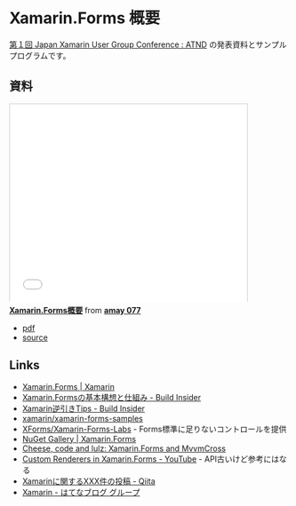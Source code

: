 # Xamarin.Forms 概要

[第１回 Japan Xamarin User Group Conference : ATND](http://atnd.org/events/52408) の発表資料とサンプルプログラムです。

## 資料

<iframe src="//www.slideshare.net/slideshow/embed_code/36654366" width="427" height="356" frameborder="0" marginwidth="0" marginheight="0" scrolling="no" style="border:1px solid #CCC; border-width:1px 1px 0; margin-bottom:5px; max-width: 100%;" allowfullscreen> </iframe> <div style="margin-bottom:5px"> <strong> <a href="https://www.slideshare.net/amay077/xamarinforms" title="Xamarin.Forms概要" target="_blank">Xamarin.Forms概要</a> </strong> from <strong><a href="http://www.slideshare.net/amay077" target="_blank">amay 077</a></strong> </div>

* [pdf](slide/slide.pdf)
* [source](slide/slide.md)

## Links

* [Xamarin.Forms | Xamarin](http://developer.xamarin.com/guides/cross-platform/xamarin-forms/)
* [Xamarin.Formsの基本構想と仕組み - Build Insider](http://www.buildinsider.net/mobile/insidexamarin/14)
* [Xamarin逆引きTips - Build Insider](http://www.buildinsider.net/mobile/xamarintips)
* [xamarin/xamarin-forms-samples](https://github.com/xamarin/xamarin-forms-samples)
* [XForms/Xamarin-Forms-Labs](https://github.com/XForms/Xamarin-Forms-Labs) - Forms標準に足りないコントロールを提供
* [NuGet Gallery | Xamarin.Forms](http://www.nuget.org/packages/Xamarin.Forms/)
* [Cheese, code and lulz: Xamarin.Forms and MvvmCross](http://blog.ostebaronen.dk/2014/07/xamarinforms-and-mvvmcross.html?spref=tw)
* [Custom Renderers in Xamarin.Forms - YouTube](https://www.youtube.com/watch?v=55r1wHdOLBo) - API古いけど参考にはなる
* [Xamarinに関するXXX件の投稿 - Qiita](http://qiita.com/tags/xamarin)
* [Xamarin - はてなブログ グループ](http://hatenablog.com/g/12921228815715432734)





















